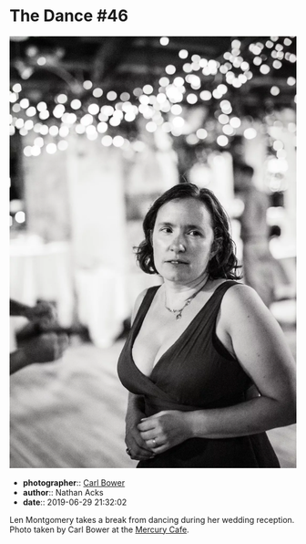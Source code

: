 # The Dance \#46

![Len Montgomery takes a break from dancing](assets/2019-06-29-set-4-the-dance-46.webp)

* **photographer**:: [Carl Bower](https://carlbowerphotos.com)
* **author**:: Nathan Acks
* **date**:: 2019-06-29 21:32:02

Len Montgomery takes a break from dancing during her wedding reception. Photo taken by Carl Bower at the [Mercury Cafe](http://mercurycafe.com).
